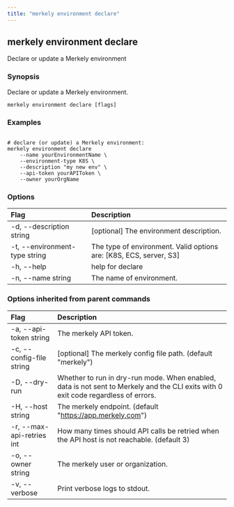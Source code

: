 ```yaml
---
title: "merkely environment declare"
---
```


## merkely environment declare

Declare or update a Merkely environment

### Synopsis


Declare or update a Merkely environment.


```shell
merkely environment declare [flags]
```

### Examples

```shell

# declare (or update) a Merkely environment:
merkely environment declare 
	--name yourEnvironmentName \
	--environment-type K8S \
	--description "my new env" \
	--api-token yourAPIToken \
	--owner yourOrgName 

```

### Options
| Flag | Description |
| :--- | :--- |
|    -d, --description string  |  [optional] The environment description.  |
|    -t, --environment-type string  |  The type of environment. Valid options are: [K8S, ECS, server, S3]  |
|    -h, --help  |  help for declare  |
|    -n, --name string  |  The name of environment.  |


### Options inherited from parent commands
| Flag | Description |
| :--- | :--- |
|    -a, --api-token string  |  The merkely API token.  |
|    -c, --config-file string  |  [optional] The merkely config file path. (default "merkely")  |
|    -D, --dry-run  |  Whether to run in dry-run mode. When enabled, data is not sent to Merkely and the CLI exits with 0 exit code regardless of errors.  |
|    -H, --host string  |  The merkely endpoint. (default "https://app.merkely.com")  |
|    -r, --max-api-retries int  |  How many times should API calls be retried when the API host is not reachable. (default 3)  |
|    -o, --owner string  |  The merkely user or organization.  |
|    -v, --verbose  |  Print verbose logs to stdout.  |


